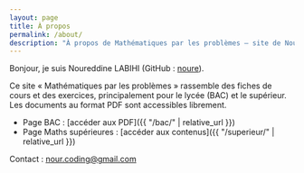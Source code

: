 ```yaml
---
layout: page
title: À propos
permalink: /about/
description: "À propos de Mathématiques par les problèmes — site de Noureddine LABIHI (noure) proposant fiches et exercices de maths."
---
```


Bonjour, je suis Noureddine LABIHI (GitHub : [noure](https://github.com/noure)).

Ce site « Mathématiques par les problèmes » rassemble des fiches de cours et des exercices, principalement pour le lycée (BAC) et le supérieur. Les documents au format PDF sont accessibles librement.

- Page BAC : [accéder aux PDF]({{ "/bac/" | relative_url }})
- Page Maths supérieures : [accéder aux contenus]({{ "/superieur/" | relative_url }})

Contact : <a href="mailto:nour.coding@gmail.com">nour.coding@gmail.com</a>
